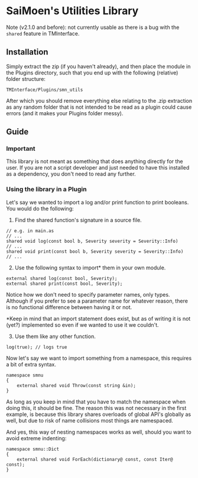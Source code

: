 # SaiMoen's Utilities Library

Note (v2.1.0 and before): not currently usable as there is a bug with the `shared` feature in TMInterface.

## Installation

Simply extract the zip (if you haven't already),
and then place the module in the Plugins directory,
such that you end up with the following (relative) folder structure:

`TMInterface/Plugins/smn_utils`

After which you should remove everything else relating to the .zip extraction as any random folder that is not intended to be read as a plugin could cause errors (and it makes your Plugins folder messy).

## Guide

### Important
This library is not meant as something that does anything directly for the user.
If you are not a script developer and just needed to have this installed as a dependency,
you don't need to read any further.

### Using the library in a Plugin
Let's say we wanted to import a log and/or print function to print booleans.
You would do the following:

1. Find the shared function's signature in a source file.

```angelscript
// e.g. in main.as
// ...
shared void log(const bool b, Severity severity = Severity::Info)
// ...
shared void print(const bool b, Severity severity = Severity::Info)
// ...
```

2. Use the following syntax to import* them in your own module.

```angelscript
external shared log(const bool, Severity);
external shared print(const bool, Severity);
```

Notice how we don't need to specify parameter names, only types.
Although if you prefer to see a parameter name for whatever reason, there is no functional difference between having it or not.

*Keep in mind that an import statement does exist,
but as of writing it is not (yet?) implemented so even if we wanted to use it we couldn't.

3. Use them like any other function.

```angelscript
log(true); // logs true
```


Now let's say we want to import something from a namespace, this requires a bit of extra syntax.

```angelscript
namespace smnu
{
    external shared void Throw(const string &in);
}
```

As long as you keep in mind that you have to match the namespace when doing this, it should be fine.
The reason this was not necessary in the first example,
is because this library shares overloads of global API's globally as well,
but due to risk of name collisions most things are namespaced.

And yes, this way of nesting namespaces works as well, should you want to avoid extreme indenting:

```angelscript
namespace smnu::Dict
{
    external shared void ForEach(dictionary@ const, const Iter@ const);
}
```
